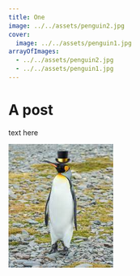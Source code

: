 ```yaml
---
title: One
image: ../../assets/penguin2.jpg
cover:
  image: ../../assets/penguin1.jpg
arrayOfImages:
  - ../../assets/penguin2.jpg
  - ../../assets/penguin1.jpg
---
```


# A post

text here

![](blogfolder.jpg)
